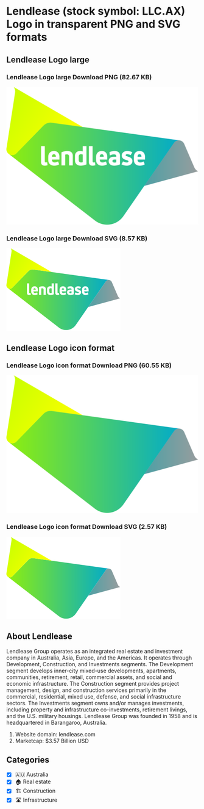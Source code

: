 # Lendlease (stock symbol: LLC.AX) Logo in transparent PNG and SVG formats

## Lendlease Logo large

### Lendlease Logo large Download PNG (82.67 KB)

![Lendlease Logo large Download PNG (82.67 KB)](/img/orig/LLC.AX_BIG-91519f97.png)

### Lendlease Logo large Download SVG (8.57 KB)

![Lendlease Logo large Download SVG (8.57 KB)](/img/orig/LLC.AX_BIG-236d29d0.svg)

## Lendlease Logo icon format

### Lendlease Logo icon format Download PNG (60.55 KB)

![Lendlease Logo icon format Download PNG (60.55 KB)](/img/orig/LLC.AX-2ef75bfb.png)

### Lendlease Logo icon format Download SVG (2.57 KB)

![Lendlease Logo icon format Download SVG (2.57 KB)](/img/orig/LLC.AX-ca27f596.svg)

## About Lendlease

Lendlease Group operates as an integrated real estate and investment company in Australia, Asia, Europe, and the Americas. It operates through Development, Construction, and Investments segments. The Development segment develops inner-city mixed-use developments, apartments, communities, retirement, retail, commercial assets, and social and economic infrastructure. The Construction segment provides project management, design, and construction services primarily in the commercial, residential, mixed use, defense, and social infrastructure sectors. The Investments segment owns and/or manages investments, including property and infrastructure co-investments, retirement livings, and the U.S. military housings. Lendlease Group was founded in 1958 and is headquartered in Barangaroo, Australia.

1. Website domain: lendlease.com
2. Marketcap: $3.57 Billion USD


## Categories
- [x] 🇦🇺 Australia
- [x] 🏠 Real estate
- [x] 🏗 Construction
- [x] 🛣️ Infrastructure
